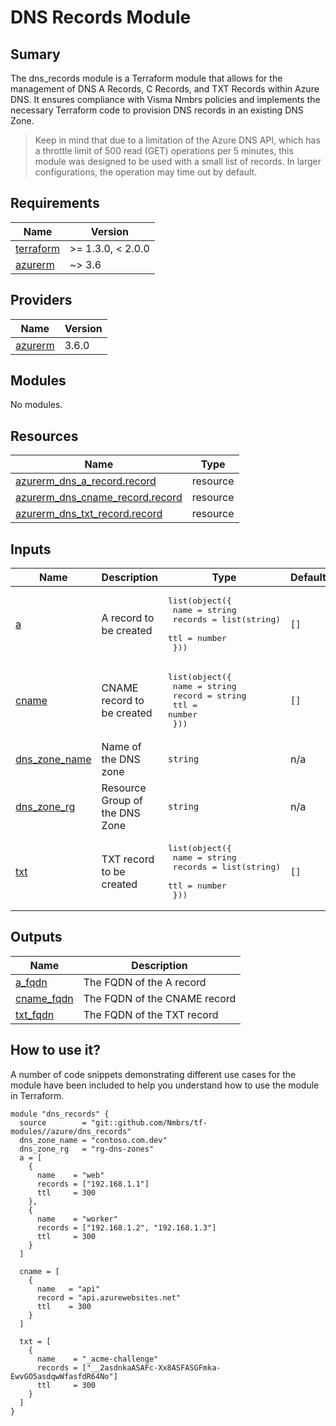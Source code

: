 # DNS Records Module

## Sumary

The dns_records module is a Terraform module that allows for the management of DNS A Records, C Records, and TXT Records within Azure DNS. It ensures compliance with Visma Nmbrs policies and implements the necessary Terraform code to provision DNS records in an existing DNS Zone.

> Keep in mind that due to a limitation of the Azure DNS API, which has a throttle limit of 500 read (GET) operations per 5 minutes, this module was designed to be used with a small list of records. In larger configurations, the operation may time out by default.

## Requirements

| Name                                                                     | Version           |
| ------------------------------------------------------------------------ | ----------------- |
| <a name="requirement_terraform"></a> [terraform](#requirement_terraform) | >= 1.3.0, < 2.0.0 |
| <a name="requirement_azurerm"></a> [azurerm](#requirement_azurerm)       | ~> 3.6            |

## Providers

| Name                                                         | Version |
| ------------------------------------------------------------ | ------- |
| <a name="provider_azurerm"></a> [azurerm](#provider_azurerm) | 3.6.0   |

## Modules

No modules.

## Resources

| Name                                                                                                                                | Type     |
| ----------------------------------------------------------------------------------------------------------------------------------- | -------- |
| [azurerm_dns_a_record.record](https://registry.terraform.io/providers/hashicorp/azurerm/latest/docs/resources/dns_a_record)         | resource |
| [azurerm_dns_cname_record.record](https://registry.terraform.io/providers/hashicorp/azurerm/latest/docs/resources/dns_cname_record) | resource |
| [azurerm_dns_txt_record.record](https://registry.terraform.io/providers/hashicorp/azurerm/latest/docs/resources/dns_txt_record)     | resource |

## Inputs

| Name                                                                     | Description                    | Type                                                                                           | Default | Required |
| ------------------------------------------------------------------------ | ------------------------------ | ---------------------------------------------------------------------------------------------- | ------- | :------: |
| <a name="input_a"></a> [a](#input_a)                                     | A record to be created         | <pre>list(object({<br> name = string<br> records = list(string)<br> ttl = number<br> }))</pre> | `[]`    |    no    |
| <a name="input_cname"></a> [cname](#input_cname)                         | CNAME record to be created     | <pre>list(object({<br> name = string<br> record = string<br> ttl = number<br> }))</pre>        | `[]`    |    no    |
| <a name="input_dns_zone_name"></a> [dns_zone_name](#input_dns_zone_name) | Name of the DNS zone           | `string`                                                                                       | n/a     |   yes    |
| <a name="input_dns_zone_rg"></a> [dns_zone_rg](#input_dns_zone_rg)       | Resource Group of the DNS Zone | `string`                                                                                       | n/a     |   yes    |
| <a name="input_txt"></a> [txt](#input_txt)                               | TXT record to be created       | <pre>list(object({<br> name = string<br> records = list(string)<br> ttl = number<br> }))</pre> | `[]`    |    no    |

## Outputs

| Name                                                              | Description                  |
| ----------------------------------------------------------------- | ---------------------------- |
| <a name="output_a_fqdn"></a> [a_fqdn](#output_a_fqdn)             | The FQDN of the A record     |
| <a name="output_cname_fqdn"></a> [cname_fqdn](#output_cname_fqdn) | The FQDN of the CNAME record |
| <a name="output_txt_fqdn"></a> [txt_fqdn](#output_txt_fqdn)       | The FQDN of the TXT record   |

## How to use it?

A number of code snippets demonstrating different use cases for the module have been included to help you understand how to use the module in Terraform.

```hcl
module "dns_records" {
  source        = "git::github.com/Nmbrs/tf-modules//azure/dns_records"
  dns_zone_name = "contoso.com.dev"
  dns_zone_rg   = "rg-dns-zones"
  a = [
    {
      name    = "web"
      records = ["192.168.1.1"]
      ttl     = 300
    },
    {
      name    = "worker"
      records = ["192.168.1.2", "192.168.1.3"]
      ttl     = 300
    }
  ]

  cname = [
    {
      name   = "api"
      record = "api.azurewebsites.net"
      ttl    = 300
    }
  ]

  txt = [
    {
      name    = "_acme-challenge"
      records = ["__2asdnkaASAFc-Xx8ASFASGFmka-EwvGO5asdqwWfasfdR64No"]
      ttl     = 300
    }
  ]
}
```
